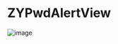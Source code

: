 # ZYPwdAlertView
![image](https://github.com/lyjl1025822032/ZYPwdAlertView/raw/master/ZYPwdAlertView/ZYPwdAlertView/image/5.59.25.png)
